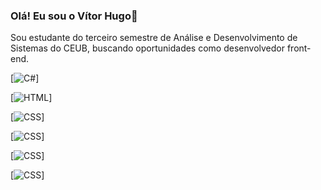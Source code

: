 ### Olá! Eu sou o Vítor Hugo👋
Sou estudante do terceiro semestre de Análise e Desenvolvimento de Sistemas do CEUB, buscando oportunidades como desenvolvedor front-end.

[![C#](https://img.shields.io/badge/Python-3776AB?style=for-the-badge&logo=python&logoColor=white)]

[![HTML](https://img.shields.io/badge/HTML5-E34F26?style=for-the-badge&logo=html5&logoColor=white)]

[![CSS](https://img.shields.io/badge/CSS3-1572B6?style=for-the-badge&logo=css3&logoColor=white)]

[![CSS](https://img.shields.io/badge/Windows-0078D6?style=for-the-badge&logo=windows&logoColor=white)]

[![CSS](https://img.shields.io/badge/JavaScript-F7DF1E?style=for-the-badge&logo=javascript&logoColor=black)]

[![CSS](https://img.shields.io/badge/Angular-DD0031?style=for-the-badge&logo=angular&logoColor=white)]
